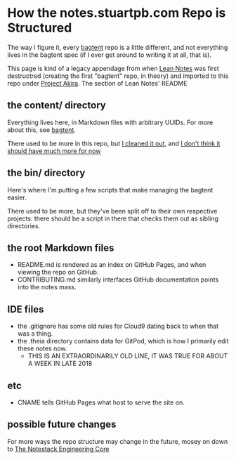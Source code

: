 # How the notes.stuartpb.com Repo is Structured

The way I figure it, every [bagtent][] repo is a little different, and not everything lives in the bagtent spec (if I ever get around to writing it at all, that is).

[bagtent]: q80bh-jwx0p-rfbtm-09j3w-2vnr3

This page is kind of a legacy appendage from when [Lean Notes][] was first destructred (creating the first "bagtent" repo, in theory) and imported to this repo under [Project Akira][]. The section of Lean Notes' README

[Lean Notes]: y063t-8w892-wm8ty-pg17v-k8gwm
[Project Akira]: vbfwb-sefpv-wx8hg-5wts5-s3zmc

## the content/ directory

Everything lives here, in Markdown files with arbitrary UUIDs. For more about this, see [bagtent][].

There used to be more in this repo, but [I cleaned it out](rpwj6-q22kf-c29er-7ds0p-b4p8e), and [I don't think it should have much more for now](pbddw-54adh-m39zp-sfrtt-420cc)

## the bin/ directory

Here's where I'm putting a few scripts that make managing the bagtent easier.

There used to be more, but they've been split off to their own respective projects: there should be a script in there that checks them out as sibling directories.

## the root Markdown files

- README.md is rendered as an index on GitHub Pages, and when viewing the repo on GitHub.
- CONTRIBUTING.md similarly interfaces GitHub documentation points into the notes mass.

## IDE files

- the .gitignore has some old rules for Cloud9 dating back to when that was a thing.
- the .theia directory contains data for GitPod, which is how I primarily edit these notes now.
  - THIS IS AN EXTRAORDINARILY OLD LINE, IT WAS TRUE FOR ABOUT A WEEK IN LATE 2018

## etc

- CNAME tells GitHub Pages what host to serve the site on.

## possible future changes

For more ways the repo structure may change in the future, mosey on down to [The Notestack Engineering Core](63p2w-vj7t2-baaa8-r76as-nntma)
